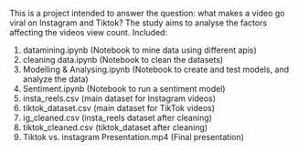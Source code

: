 This is a project intended to answer the question: what makes a video go viral on Instagram and Tiktok?
The study aims to analyse the factors affecting the videos view count.
Included: 
1. datamining.ipynb (Notebook to mine data using different apis)
2. cleaning data.ipynb (Notebook to clean the datasets)
3. Modelling & Analysing.ipynb (Notebook to create and test models, and analyze the data)
4. Sentiment.ipynb (Notebook to run a sentiment model)
5. insta_reels.csv (main dataset for Instagram videos)
6. tiktok_dataset.csv (main dataset for TikTok videos)
7. ig_cleaned.csv (insta_reels dataset after cleaning)
8. tiktok_cleaned.csv (tiktok_dataset after cleaning)
9. Tiktok vs. instagram Presentation.mp4 (Final presentation)
